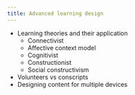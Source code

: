 ```yaml
---
title: Advanced learning design
---
```

- Learning theories and their application
    + Connectivist
    + Affective context model
    + Cognitivist
    + Constructionist
    + Social constructivism
- Volunteers vs conscripts
- Designing content for multiple devices
